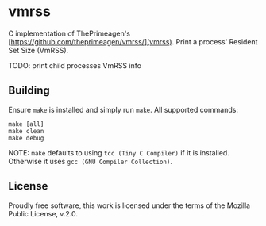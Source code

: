 # vmrss

C implementation of ThePrimeagen's [https://github.com/theprimeagen/vmrss/](vmrss). Print a process'
Resident Set Size (VmRSS).

TODO: print child processes VmRSS info

## Building

Ensure `make` is installed and simply run `make`. All supported commands:
```
make [all]
make clean
make debug
```

NOTE: `make` defaults to using `tcc (Tiny C Compiler)` if it is installed. Otherwise it uses
`gcc (GNU Compiler Collection)`.

## License

Proudly free software, this work is licensed under the terms of the Mozilla Public License, v.2.0.
